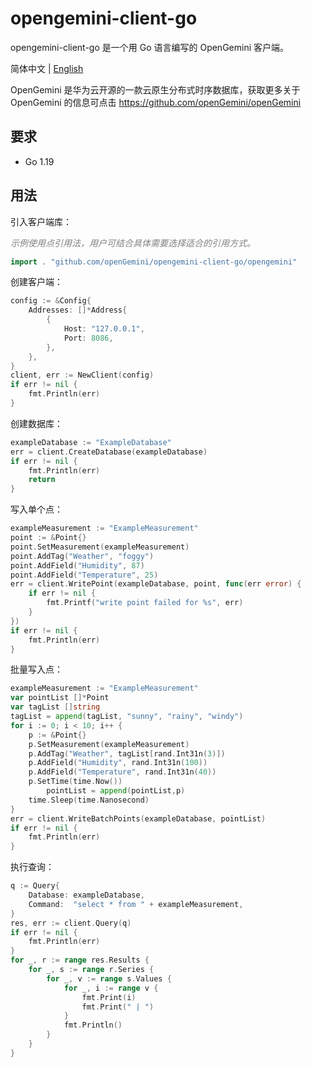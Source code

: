 # opengemini-client-go

opengemini-client-go 是一个用 Go 语言编写的 OpenGemini 客户端。

简体中文 | [English](README.md)

OpenGemini 是华为云开源的一款云原生分布式时序数据库，获取更多关于 OpenGemini 的信息可点击 https://github.com/openGemini/openGemini

## 要求

- Go 1.19

## 用法

引入客户端库：

<i><font color=gray>示例使用点引用法，用户可结合具体需要选择适合的引用方式。</font></i>

```go
import . "github.com/openGemini/opengemini-client-go/opengemini"
```

创建客户端：

```go
config := &Config{
	Addresses: []*Address{
		{
			Host: "127.0.0.1",
			Port: 8086,
		},
	},
}
client, err := NewClient(config)
if err != nil {
	fmt.Println(err)
}
```

创建数据库：

```go
exampleDatabase := "ExampleDatabase"
err = client.CreateDatabase(exampleDatabase)
if err != nil {
	fmt.Println(err)
	return
}
```

写入单个点：

```go
exampleMeasurement := "ExampleMeasurement"
point := &Point{}
point.SetMeasurement(exampleMeasurement)
point.AddTag("Weather", "foggy")
point.AddField("Humidity", 87)
point.AddField("Temperature", 25)
err = client.WritePoint(exampleDatabase, point, func(err error) {
	if err != nil {
		fmt.Printf("write point failed for %s", err)
	}
})
if err != nil {
	fmt.Println(err)
}
```

批量写入点：

```go
exampleMeasurement := "ExampleMeasurement"
var pointList []*Point
var tagList []string
tagList = append(tagList, "sunny", "rainy", "windy")
for i := 0; i < 10; i++ {
	p := &Point{}
	p.SetMeasurement(exampleMeasurement)
	p.AddTag("Weather", tagList[rand.Int31n(3)])
	p.AddField("Humidity", rand.Int31n(100))
	p.AddField("Temperature", rand.Int31n(40))
	p.SetTime(time.Now())
        pointList = append(pointList,p)
	time.Sleep(time.Nanosecond)
}
err = client.WriteBatchPoints(exampleDatabase, pointList)
if err != nil {
	fmt.Println(err)
}
```

执行查询：

```go
q := Query{
	Database: exampleDatabase,
	Command:  "select * from " + exampleMeasurement,
}
res, err := client.Query(q)
if err != nil {
	fmt.Println(err)
}
for _, r := range res.Results {
	for _, s := range r.Series {
		for _, v := range s.Values {
			for _, i := range v {
				fmt.Print(i)
				fmt.Print(" | ")
			}
			fmt.Println()
		}
	}
}
```
